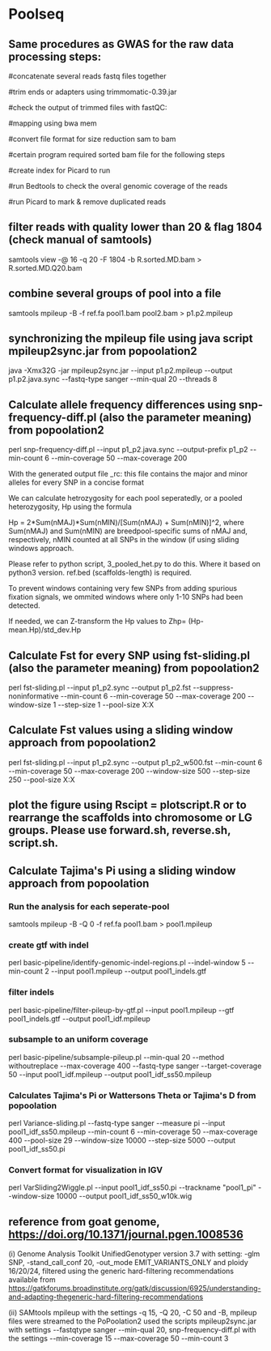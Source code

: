 # Poolseq

## Same procedures as GWAS for the raw data processing steps:

#concatenate several reads fastq files together

#trim ends or adapters using trimmomatic-0.39.jar

#check the output of trimmed files with fastQC:

#mapping using bwa mem

#convert file format for size reduction sam to bam

#certain program required sorted bam file for the following steps

#create index for Picard to run

#run Bedtools to check the overal genomic coverage of the reads

#run Picard to mark & remove duplicated reads

## filter reads with quality lower than 20 & flag 1804 (check manual of samtools)

samtools view -@ 16 -q 20 -F 1804 -b R.sorted.MD.bam > R.sorted.MD.Q20.bam 

## combine several groups of pool into a file

samtools mpileup -B -f ref.fa pool1.bam pool2.bam > p1.p2.mpileup

## synchronizing the mpileup file using java script mpileup2sync.jar from popoolation2

java -Xmx32G -jar mpileup2sync.jar --input p1.p2.mpileup --output p1.p2.java.sync --fastq-type sanger --min-qual 20 --threads 8

## Calculate allele frequency differences using snp-frequency-diff.pl (also the parameter meaning) from popoolation2 

perl snp-frequency-diff.pl --input p1_p2.java.sync --output-prefix p1_p2 --min-count 6 --min-coverage 50 --max-coverage 200

With the generated output file _rc: this file contains the major and minor alleles for every SNP in a concise format

We can calculate hetrozygosity for each pool seperatedly, or a pooled heterozygosity, Hp using the formula

Hp = 2*Sum(nMAJ)*Sum(nMIN)/[Sum(nMAJ) + Sum(nMIN)]^2, where Sum(nMAJ) and Sum(nMIN) are breedpool-specific sums of nMAJ and, respectively, nMIN counted at all SNPs in the window (if using sliding windows approach.

Please refer to python script, 3_pooled_het.py to do this. Where it based on python3 version. ref.bed (scaffolds-length) is required.

To prevent windows containing very few SNPs from adding spurious fixation signals, we ommited windows where only 1-10 SNPs had been detected.

If needed, we can Z-transform the Hp values to Zhp= (Hp-mean.Hp)/std_dev.Hp
 
## Calculate Fst for every SNP using fst-sliding.pl (also the parameter meaning) from popoolation2 

perl fst-sliding.pl --input p1_p2.sync --output p1_p2.fst --suppress-noninformative --min-count 6 --min-coverage 50 --max-coverage 200 --window-size 1 --step-size 1 --pool-size X:X

## Calculate Fst values using a sliding window approach from popoolation2 

perl fst-sliding.pl --input p1_p2.sync --output p1_p2_w500.fst --min-count 6 --min-coverage 50 --max-coverage 200 --window-size 500 --step-size 250 --pool-size X:X

## plot the figure using Rscipt = plotscript.R or to rearrange the scaffolds into chromosome or LG groups. Please use forward.sh, reverse.sh, script.sh.


## Calculate Tajima's Pi using a sliding window approach from popoolation

### Run the analysis for each seperate-pool

samtools mpileup -B -Q 0 -f ref.fa pool1.bam  > pool1.mpileup

### create gtf with indel 
perl basic-pipeline/identify-genomic-indel-regions.pl --indel-window 5 --min-count 2 --input pool1.mpileup --output pool1_indels.gtf

### filter indels 
perl basic-pipeline/filter-pileup-by-gtf.pl --input pool1.mpileup --gtf pool1_indels.gtf --output pool1_idf.mpileup

### subsample to an uniform coverage
perl basic-pipeline/subsample-pileup.pl --min-qual 20 --method withoutreplace --max-coverage 400 --fastq-type sanger --target-coverage 50 --input pool1_idf.mpileup --output pool1_idf_ss50.mpileup

### Calculates Tajima's Pi or Wattersons Theta or Tajima's D from popoolation
  
perl Variance-sliding.pl --fastq-type sanger --measure pi --input pool1_idf_ss50.mpileup --min-count 6 --min-coverage 50 --max-coverage 400 --pool-size 29 --window-size 10000 --step-size 5000 --output pool1_idf_ss50.pi

### Convert format for visualization in IGV
perl VarSliding2Wiggle.pl --input pool1_idf_ss50.pi --trackname "pool1_pi" --window-size 10000 --output pool1_idf_ss50_w10k.wig 

## reference from goat genome, https://doi.org/10.1371/journal.pgen.1008536

(i) Genome Analysis Toolkit UnifiedGenotyper version 3.7 with setting: -glm SNP, -stand_call_conf 20, -out_mode EMIT_VARIANTS_ONLY and ploidy 16/20/24, filtered using the generic hard-filtering recommendations available from https://gatkforums.broadinstitute.org/gatk/discussion/6925/understanding-and-adapting-thegeneric-hard-filtering-recommendations

(ii) SAMtools mpileup with the settings -q 15, -Q 20, -C 50 and -B, mpileup files were streamed to the PoPoolation2 used the scripts mpileup2sync.jar with settings --fastqtype sanger --min-qual 20, snp-frequency-diff.pl with the settings --min-coverage 15 --max-coverage 50 --min-count 3





